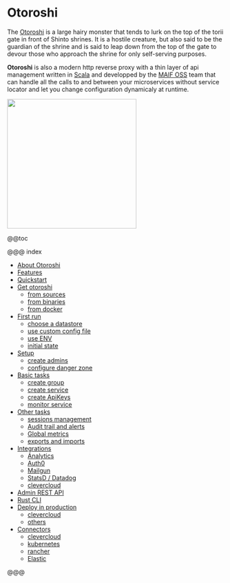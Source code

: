 # Otoroshi

The <a href="https://en.wikipedia.org/wiki/Gazu_Hyakki_Yagy%C5%8D#/media/File:SekienOtoroshi.jpg" target="blank">Otoroshi</a> is a large hairy monster that tends to lurk on the top of the torii gate in front of Shinto shrines. It is a hostile creature, but also said to be the guardian of the shrine and is said to leap down from the top of the gate to devour those who approach the shrine for only self-serving purposes.

**Otoroshi** is also a modern http reverse proxy with a thin layer of api management written in <a href="https://www.scala-lang.org/" target="_blank">Scala</a> and developped by the <a href="https://maif.github.io" target="_blank">MAIF OSS</a> team that can handle all the calls to and between your microservices without service locator and let you change configuration dynamicaly at runtime.

<img src="https://github.com/MAIF/otoroshi/raw/master/resources/otoroshi-logo.png" width="300"></img>

@@toc

@@@ index

* [About Otoroshi](about.md)
* [Features](features.md)
* [Quickstart](quickstart.md)
* [Get otoroshi](getotoroshi/index.md)
    * [from sources](getotoroshi/fromsources.md)
    * [from binaries](getotoroshi/frombinaries.md)
    * [from docker](getotoroshi/fromdocker.md)
* [First run](firstrun/index.md)
    * [choose a datastore](firstrun/datastore.md)
    * [use custom config file](firstrun/configfile.md)
    * [use ENV](firstrun/env.md)
    * [initial state](firstrun/initialstate.md)
* [Setup](setup/index.md)
    * [create admins](setup/admin.md)
    * [configure danger zone](setup/dangerzone.md)
* [Basic tasks](basictasks/index.md)
    * [create group](basictasks/groups.md)
    * [create service](basictasks/services.md)
    * [create ApiKeys](basictasks/apikeys.md)
    * [monitor service](basictasks/monitor.md) 
* [Other tasks](othertasks/index.md)
    * [sessions management](othertasks/sessions.md)
    * [Audit trail and alerts](othertasks/audit.md)
    * [Global metrics](othertasks/metrics.md)
    * [exports and imports](othertasks/importsexports.md)
* [Integrations](integrations/index.md)
    * [Analytics](integrations/analytics.md)
    * [Auth0](integrations/auth0.md)
    * [Mailgun](integrations/mailgun.md)
    * [StatsD / Datadog](integrations/statsd.md)
    * [clevercloud](integrations/clevercloud.md)
* [Admin REST API](api.md)
* [Rust CLI](cli.md)
* [Deploy in production](deploy/index.md)
    * [clevercloud](deploy/clevercloud.md)
    * [others](deploy/other.md)  
* [Connectors](connectors/index.md)
    * [clevercloud](connectors/clevercloud.md)
    * [kubernetes](connectors/kubernetes.md)
    * [rancher](connectors/rancher.md)
    * [Elastic](connectors/elastic.md)

@@@